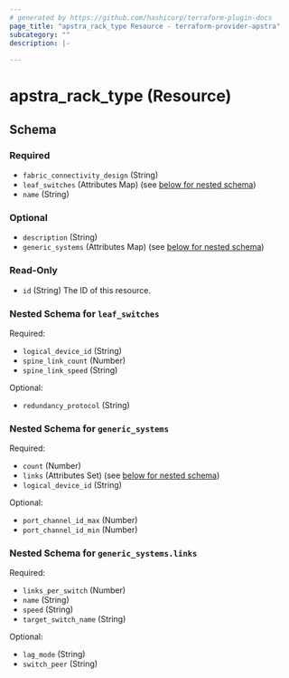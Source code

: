 ```yaml
---
# generated by https://github.com/hashicorp/terraform-plugin-docs
page_title: "apstra_rack_type Resource - terraform-provider-apstra"
subcategory: ""
description: |-
  
---
```


# apstra_rack_type (Resource)





<!-- schema generated by tfplugindocs -->
## Schema

### Required

- `fabric_connectivity_design` (String)
- `leaf_switches` (Attributes Map) (see [below for nested schema](#nestedatt--leaf_switches))
- `name` (String)

### Optional

- `description` (String)
- `generic_systems` (Attributes Map) (see [below for nested schema](#nestedatt--generic_systems))

### Read-Only

- `id` (String) The ID of this resource.

<a id="nestedatt--leaf_switches"></a>
### Nested Schema for `leaf_switches`

Required:

- `logical_device_id` (String)
- `spine_link_count` (Number)
- `spine_link_speed` (String)

Optional:

- `redundancy_protocol` (String)


<a id="nestedatt--generic_systems"></a>
### Nested Schema for `generic_systems`

Required:

- `count` (Number)
- `links` (Attributes Set) (see [below for nested schema](#nestedatt--generic_systems--links))
- `logical_device_id` (String)

Optional:

- `port_channel_id_max` (Number)
- `port_channel_id_min` (Number)

<a id="nestedatt--generic_systems--links"></a>
### Nested Schema for `generic_systems.links`

Required:

- `links_per_switch` (Number)
- `name` (String)
- `speed` (String)
- `target_switch_name` (String)

Optional:

- `lag_mode` (String)
- `switch_peer` (String)


